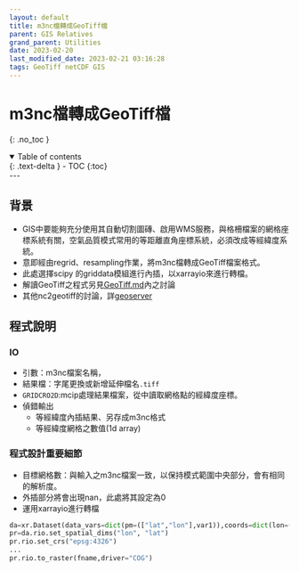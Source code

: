 ```yaml
---
layout: default
title: m3nc檔轉成GeoTiff檔
parent: GIS Relatives
grand_parent: Utilities
date: 2023-02-20
last_modified_date: 2023-02-21 03:16:28
tags: GeoTiff netCDF GIS
---
```


# m3nc檔轉成GeoTiff檔
{: .no_toc }

<details open markdown="block">
  <summary>
    Table of contents
  </summary>
  {: .text-delta }
- TOC
{:toc}
</details>
---

## 背景

- GIS中要能夠充分使用其自動切割圖磚、啟用WMS服務，與格柵檔案的網格座標系統有關，空氣品質模式常用的等距離直角座標系統，必須改成等經緯度系統。
- 意即經由regrid、resampling作業，將m3nc檔轉成GeoTiff檔案格式。
- 此處選擇scipy 的griddata模組進行內插，以xarrayio來進行轉檔。
- 解讀GeoTiff之程式另見[GeoTiff.md](GeoTiff.md)內之討論
- 其他nc2geotiff的討論，詳[geoserver]()

## 程式說明

### IO

- 引數：m3nc檔案名稱，
- 結果檔：字尾更換或新增延伸檔名`.tiff`
- `GRIDCRO2D`:mcip處理結果檔案，從中讀取網格點的經緯度座標。
- 偵錯輸出
  - 等經緯度內插結果、另存成m3nc格式
  - 等經緯度網格之數值(1d array)

### 程式設計重要細節

- 目標網格數：與輸入之m3nc檔案一致，以保持模式範圍中央部分，會有相同的解析度。
- 外插部分將會出現nan，此處將其設定為0
- 運用xarrayio進行轉檔

```python
da=xr.Dataset(data_vars=dict(pm=(["lat","lon"],var1)),coords=dict(lon=(["lon"],x1_1d),lat=(["lat"],y1_1d)))
pr=da.rio.set_spatial_dims("lon", "lat")
pr.rio.set_crs("epsg:4326")
...
pr.rio.to_raster(fname,driver="COG")
```